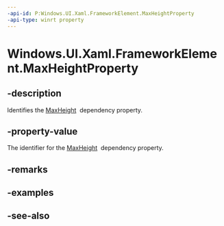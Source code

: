 ```yaml
---
-api-id: P:Windows.UI.Xaml.FrameworkElement.MaxHeightProperty
-api-type: winrt property
---
```


<!-- Property syntax
public Windows.UI.Xaml.DependencyProperty MaxHeightProperty { get; }
-->

# Windows.UI.Xaml.FrameworkElement.MaxHeightProperty

## -description
Identifies the [MaxHeight](frameworkelement_maxheight.md)  dependency property.



## -property-value
The identifier for the [MaxHeight](frameworkelement_maxheight.md)  dependency property.

## -remarks

## -examples

## -see-also
